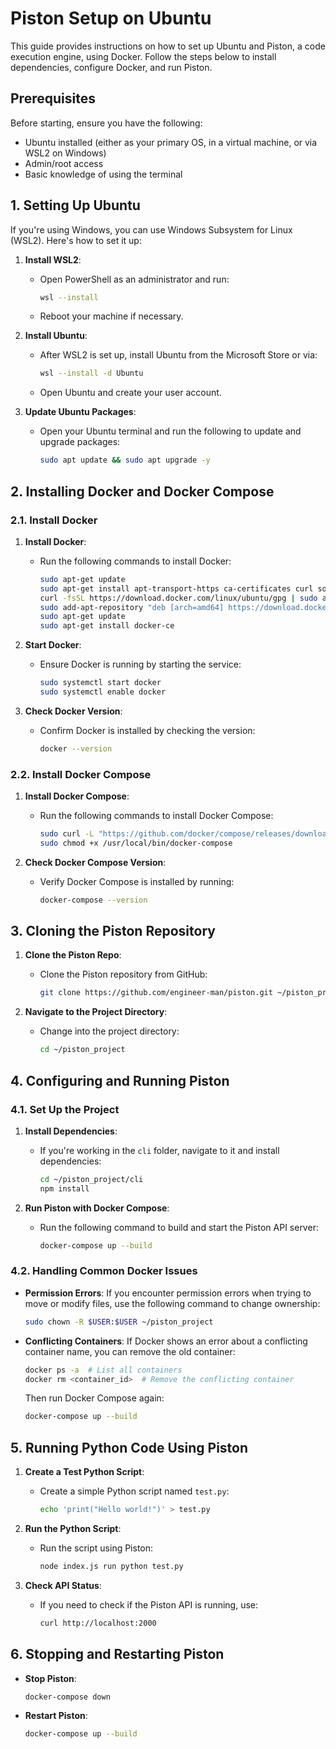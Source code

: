 
# Piston Setup on Ubuntu

This guide provides instructions on how to set up Ubuntu and Piston, a code execution engine, using Docker. Follow the steps below to install dependencies, configure Docker, and run Piston.

## Prerequisites

Before starting, ensure you have the following:

- Ubuntu installed (either as your primary OS, in a virtual machine, or via WSL2 on Windows)
- Admin/root access
- Basic knowledge of using the terminal

## 1. Setting Up Ubuntu

If you're using Windows, you can use Windows Subsystem for Linux (WSL2). Here's how to set it up:

1. **Install WSL2**:
   - Open PowerShell as an administrator and run:
     ```bash
     wsl --install
     ```
   - Reboot your machine if necessary.

2. **Install Ubuntu**:
   - After WSL2 is set up, install Ubuntu from the Microsoft Store or via:
     ```bash
     wsl --install -d Ubuntu
     ```
   - Open Ubuntu and create your user account.

3. **Update Ubuntu Packages**:
   - Open your Ubuntu terminal and run the following to update and upgrade packages:
     ```bash
     sudo apt update && sudo apt upgrade -y
     ```

## 2. Installing Docker and Docker Compose

### 2.1. Install Docker

1. **Install Docker**:
   - Run the following commands to install Docker:
     ```bash
     sudo apt-get update
     sudo apt-get install apt-transport-https ca-certificates curl software-properties-common
     curl -fsSL https://download.docker.com/linux/ubuntu/gpg | sudo apt-key add -
     sudo add-apt-repository "deb [arch=amd64] https://download.docker.com/linux/ubuntu $(lsb_release -cs) stable"
     sudo apt-get update
     sudo apt-get install docker-ce
     ```

2. **Start Docker**:
   - Ensure Docker is running by starting the service:
     ```bash
     sudo systemctl start docker
     sudo systemctl enable docker
     ```

3. **Check Docker Version**:
   - Confirm Docker is installed by checking the version:
     ```bash
     docker --version
     ```

### 2.2. Install Docker Compose

1. **Install Docker Compose**:
   - Run the following commands to install Docker Compose:
     ```bash
     sudo curl -L "https://github.com/docker/compose/releases/download/1.29.2/docker-compose-$(uname -s)-$(uname -m)" -o /usr/local/bin/docker-compose
     sudo chmod +x /usr/local/bin/docker-compose
     ```

2. **Check Docker Compose Version**:
   - Verify Docker Compose is installed by running:
     ```bash
     docker-compose --version
     ```

## 3. Cloning the Piston Repository

1. **Clone the Piston Repo**:
   - Clone the Piston repository from GitHub:
     ```bash
     git clone https://github.com/engineer-man/piston.git ~/piston_project
     ```

2. **Navigate to the Project Directory**:
   - Change into the project directory:
     ```bash
     cd ~/piston_project
     ```

## 4. Configuring and Running Piston

### 4.1. Set Up the Project

1. **Install Dependencies**:
   - If you're working in the `cli` folder, navigate to it and install dependencies:
     ```bash
     cd ~/piston_project/cli
     npm install
     ```

2. **Run Piston with Docker Compose**:
   - Run the following command to build and start the Piston API server:
     ```bash
     docker-compose up --build
     ```

### 4.2. Handling Common Docker Issues

- **Permission Errors**:
  If you encounter permission errors when trying to move or modify files, use the following command to change ownership:
  ```bash
  sudo chown -R $USER:$USER ~/piston_project
  ```

- **Conflicting Containers**:
  If Docker shows an error about a conflicting container name, you can remove the old container:
  ```bash
  docker ps -a  # List all containers
  docker rm <container_id>  # Remove the conflicting container
  ```

  Then run Docker Compose again:
  ```bash
  docker-compose up --build
  ```

## 5. Running Python Code Using Piston

1. **Create a Test Python Script**:
   - Create a simple Python script named `test.py`:
     ```bash
     echo 'print("Hello world!")' > test.py
     ```

2. **Run the Python Script**:
   - Run the script using Piston:
     ```bash
     node index.js run python test.py
     ```

3. **Check API Status**:
   - If you need to check if the Piston API is running, use:
     ```bash
     curl http://localhost:2000
     ```

## 6. Stopping and Restarting Piston

- **Stop Piston**:
  ```bash
  docker-compose down
  ```

- **Restart Piston**:
  ```bash
  docker-compose up --build
  ```

